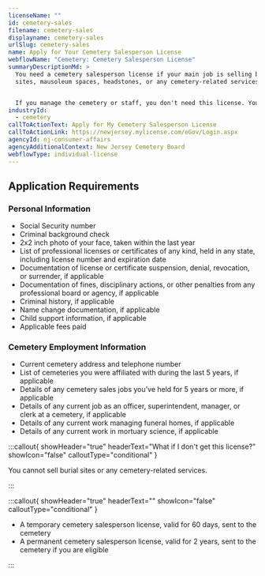```yaml
---
licenseName: ""
id: cemetery-sales
filename: cemetery-sales
displayname: cemetery-sales
urlSlug: cemetery-sales
name: Apply for Your Cemetery Salesperson License
webflowName: "Cemetery: Cemetery Salesperson License"
summaryDescriptionMd: >
  You need a cemetery salesperson license if your main job is selling burial
  sites, mausoleum spaces, headstones, or any cemetery-related services. 


  If you manage the cemetery or staff, you don't need this license. You can sell burial sites and related services without it.
industryId:
  - cemetery
callToActionText: Apply for My Cemetery Salesperson License
callToActionLink: https://newjersey.mylicense.com/eGov/Login.aspx
agencyId: nj-consumer-affairs
agencyAdditionalContext: New Jersey Cemetery Board
webflowType: individual-license
---
```

## Application Requirements

### Personal Information

* Social Security number
* Criminal background check
* 2x2 inch photo of your face, taken within the last year
* List of professional licenses or certificates of any kind, held in any state, including license number and expiration date
* Documentation of license or certificate suspension, denial, revocation, or surrender, if applicable
* Documentation of fines, disciplinary actions, or other penalties from any professional board or agency, if applicable
* Criminal history, if applicable
* Name change documentation, if applicable
* Child support information, if applicable
* Applicable fees paid

### Cemetery Employment Information

* Current cemetery address and telephone number
* List of cemeteries you were affiliated with during the last 5 years, if applicable
* Details of any cemetery sales jobs you’ve held for 5 years or more, if applicable
* Details of any current job as an officer, superintendent, manager, or clerk at a cemetery, if applicable
* Details of any current work managing funeral homes, if applicable
* Details of any current work in mortuary science, if applicable

:::callout{ showHeader="true" headerText="What if I don't get this license?" showIcon="false" calloutType="conditional" }

You cannot sell burial sites or any cemetery-related services.

:::

:::callout{ showHeader="true" headerText="" showIcon="false" calloutType="conditional" }



* A temporary cemetery salesperson license, valid for 60 days, sent to the cemetery 
* A permanent cemetery salesperson license, valid for 2 years, sent to the cemetery if you are eligible

:::